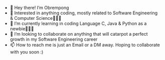 - 👋 Hey there! I’m Obrempong
- 👀 Interested in anything coding, mostly related to Software Engineering & Computer Science👨🏼‍💻
- 🌱 I’m currently learning in coding Language C, Java & Python as a newbie👨🏼‍💻
- 💞️ I’m looking to collaborate on anything that will catarpot a perfect growth in my Software Engineering career
- 📫 How to reach me is just an Email or a DM away. Hoping to collaborate with you soon :)

<!---
Obrempong12/Obrempong12 is a ✨ special ✨ repository because its `README.md` (this file) appears on your GitHub profile.
You can click the Preview link to take a look at your changes.
--->
